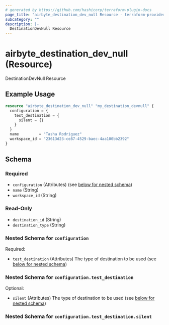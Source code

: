 ```yaml
---
# generated by https://github.com/hashicorp/terraform-plugin-docs
page_title: "airbyte_destination_dev_null Resource - terraform-provider-airbyte"
subcategory: ""
description: |-
  DestinationDevNull Resource
---
```


# airbyte_destination_dev_null (Resource)

DestinationDevNull Resource

## Example Usage

```terraform
resource "airbyte_destination_dev_null" "my_destination_devnull" {
  configuration = {
    test_destination = {
      silent = {}
    }
  }
  name         = "Tasha Rodriguez"
  workspace_id = "23613d23-ce87-4529-baec-4aa100bb2392"
}
```

<!-- schema generated by tfplugindocs -->
## Schema

### Required

- `configuration` (Attributes) (see [below for nested schema](#nestedatt--configuration))
- `name` (String)
- `workspace_id` (String)

### Read-Only

- `destination_id` (String)
- `destination_type` (String)

<a id="nestedatt--configuration"></a>
### Nested Schema for `configuration`

Required:

- `test_destination` (Attributes) The type of destination to be used (see [below for nested schema](#nestedatt--configuration--test_destination))

<a id="nestedatt--configuration--test_destination"></a>
### Nested Schema for `configuration.test_destination`

Optional:

- `silent` (Attributes) The type of destination to be used (see [below for nested schema](#nestedatt--configuration--test_destination--silent))

<a id="nestedatt--configuration--test_destination--silent"></a>
### Nested Schema for `configuration.test_destination.silent`


